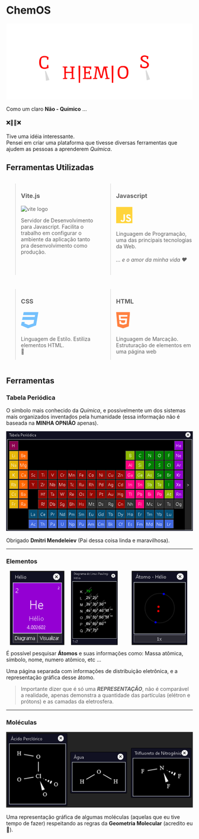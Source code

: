 # ChemOS

![Logo](public/logo.svg)

Como um claro **Não - Químico** ...
#### ❌🧑‍🔬❌
Tive uma idéia interessante.  
Pensei em criar uma plataforma que tivesse diversas ferramentas que ajudem as pessoas a aprenderem _Química_.

## Ferramentas Utilizadas
<div style="display:grid; grid-template-columns:1fr 1fr; gap:10px;">

> ### Vite.js
>
> <img src="https://upload.wikimedia.org/wikipedia/commons/f/f1/Vitejs-logo.svg" alt="vite logo" height="50"/>
>
> Servidor de Desenvolvimento para Javascript. Facilita o trabalho em configurar o ambiente da aplicação tanto pra desenvolvimento como produção.

> ### Javascript
> <svg xmlns="http://www.w3.org/2000/svg" viewBox="0 0 448 512" height="50"><!--!Font Awesome Free 6.6.0 by @fontawesome - https://fontawesome.com License - https://fontawesome.com/license/free Copyright 2024 Fonticons, Inc.--><path fill="#FFD43B" d="M0 32v448h448V32H0zm243.8 349.4c0 43.6-25.6 63.5-62.9 63.5-33.7 0-53.2-17.4-63.2-38.5l34.3-20.7c6.6 11.7 12.6 21.6 27.1 21.6 13.8 0 22.6-5.4 22.6-26.5V237.7h42.1v143.7zm99.6 63.5c-39.1 0-64.4-18.6-76.7-43l34.3-19.8c9 14.7 20.8 25.6 41.5 25.6 17.4 0 28.6-8.7 28.6-20.8 0-14.4-11.4-19.5-30.7-28l-10.5-4.5c-30.4-12.9-50.5-29.2-50.5-63.5 0-31.6 24.1-55.6 61.6-55.6 26.8 0 46 9.3 59.8 33.7L368 290c-7.2-12.9-15-18-27.1-18-12.3 0-20.1 7.8-20.1 18 0 12.6 7.8 17.7 25.9 25.6l10.5 4.5c35.8 15.3 55.9 31 55.9 66.2 0 37.8-29.8 58.6-69.7 58.6z"/></svg>
>
> Linguagem de Programação, uma das principais tecnologias da Web.
> ###### ... e o amor da minha vida ♥️

> ### CSS
> <svg xmlns="http://www.w3.org/2000/svg" viewBox="0 0 512 512" height="50"><!--!Font Awesome Free 6.6.0 by @fontawesome - https://fontawesome.com License - https://fontawesome.com/license/free Copyright 2024 Fonticons, Inc.--><path fill="#74C0FC" d="M480 32l-64 368-223.3 80L0 400l19.6-94.8h82l-8 40.6L210 390.2l134.1-44.4 18.8-97.1H29.5l16-82h333.7l10.5-52.7H56.3l16.3-82H480z"/></svg>
>
> Linguagem de Estilo. Estiliza elementos HTML.  
> 💅

> ### HTML
> <svg xmlns="http://www.w3.org/2000/svg" viewBox="0 0 384 512" height="50"><!--!Font Awesome Free 6.6.0 by @fontawesome - https://fontawesome.com License - https://fontawesome.com/license/free Copyright 2024 Fonticons, Inc.--><path fill="#ff8040" d="M0 32l34.9 395.8L191.5 480l157.6-52.2L384 32H0zm308.2 127.9H124.4l4.1 49.4h175.6l-13.6 148.4-97.9 27v.3h-1.1l-98.7-27.3-6-75.8h47.7L138 320l53.5 14.5 53.7-14.5 6-62.2H84.3L71.5 112.2h241.1l-4.4 47.7z"/></svg>
>
> Linguagem de Marcação. Estruturação de elementos em uma página web

</div>

## Ferramentas

### Tabela Periódica

O símbolo mais conhecido da _Química_, e possivelmente um dos sistemas mais organizados inventados pela humanidade (essa informação não é baseada na **MINHA OPNIÃO** apenas).

![Tabela Periódica](public/img_tabela_periodica.png)

Obrigado __Dmitri Mendeleiev__ (Pai dessa coisa linda e maravilhosa).

---
### Elementos

<div style="display:grid; grid-template-columns:1fr 1fr 1fr; gap:10px; margin:10px">
<img src="public/img_elemento.png" alt="Elemento Hélio" height="200px"/>
<img src="public/img_elemento_diagrama.png" alt="Distribuição Eletrônica Hélio" height="200px"/>
<img src="public/img_atomo.png" alt="Representação Gráfica Hélio" height="200px"/>
</div>

É possível pesquisar **Átomos** e suas informações como: Massa atômica, símbolo, nome, numero atômico, etc ...

Uma página separada com informações de distribuição eletrônica, e a representação gráfica desse átomo.

> Importante dizer que é só uma ***REPRESENTAÇÃO***, não é comparável a realidade, apenas demonstra a quantidade das partículas (elétron e prótons) e as camadas da eletrosfera.

---
### Moléculas

![](public/img_moleculas.png)

Uma representação gráfica de algumas moléculas (aquelas que eu tive tempo de fazer) respeitando as regras da __Geometria Molecular__ (acredito eu 🤠).